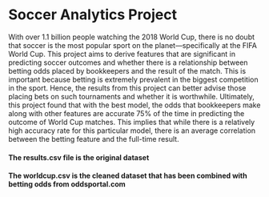 # Soccer Analytics Project
With over 1.1 billion people watching the 2018 World Cup, there is no doubt that soccer is the most popular sport on the planet—specifically at the FIFA World Cup. This project aims to derive features that are significant in predicting soccer outcomes and whether there is a relationship between betting odds placed by bookkeepers and the result of the match. This is important because betting is extremely prevalent in the biggest competition in the sport. Hence, the results from this project can better advise those placing bets on such tournaments and whether it is worthwhile. Ultimately, this project found that with the best model, the odds that bookkeepers make along with other features are accurate 75% of the time in predicting the outcome of World Cup matches. This implies that while there is a relatively high accuracy rate for this particular model, there is an average correlation between the betting feature and the full-time result. 

#### The results.csv file is the original dataset
#### The worldcup.csv is the cleaned dataset that has been combined with betting odds from oddsportal.com
